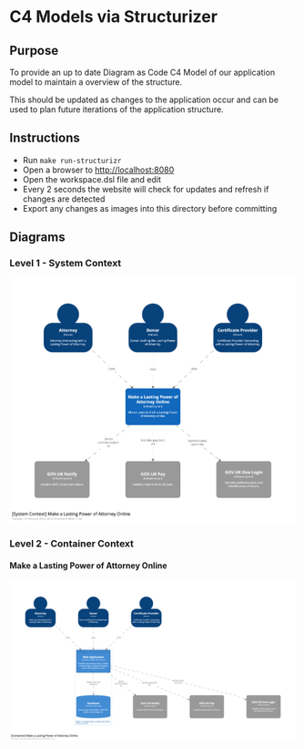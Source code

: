 # C4 Models via Structurizer

## Purpose

To provide an up to date Diagram as Code C4 Model of our application model to maintain a overview of the structure.

This should be updated as changes to the application occur and can be used to plan future iterations of the application structure.

## Instructions

- Run `make run-structurizr`
- Open a browser to [http://localhost:8080](http://localhost:8080)
- Open the workspace.dsl file and edit
- Every 2 seconds the website will check for updates and refresh if changes are detected
- Export any changes as images into this directory before committing

## Diagrams

### Level 1 - System Context

![System Context](level-1-system-context.png "System Context")

### Level 2 - Container Context

#### Make a Lasting Power of Attorney Online

![Make a Lasting Power of Attorney Online Container Context](level-2-container-mlpa-online.png "Make a Lasting Power of Attorney Online Container Context")
